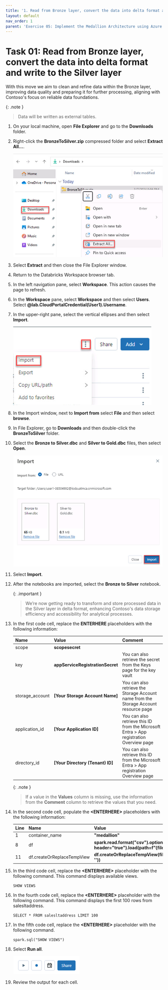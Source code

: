 ```yaml
---
title: '1. Read from Bronze layer, convert the data into delta format and write to the Silver layer'
layout: default
nav_order: 1
parent: 'Exercise 05: Implement the Medallion Architecture using Azure Databricks (Bronze, Silver and Gold layers)'
---
```


# Task 01: Read from Bronze layer, convert the data into delta format and write to the Silver layer

With this move we aim to clean and refine data within the Bronze layer, improving data quality and preparing it for further processing, aligning with Contoso's focus on reliable data foundations. 

{: .note }
> Data will be written as external tables. 

1. On your local machine, open **File Explorer** and go to the **Downloads** folder.

1. Right-click the **BronzeToSilver.zip** compressed folder and select **Extract All...**.

    ![extract.jpg](../media/instructions254096/extract.jpg)

1. Select **Extract** and then close the File Explorer window.

1. Return to the Databricks Workspace browser tab.

1. In the left navigation pane, select **Workspace**. This action causes the page to refresh.

1. In the **Workspace** pane, select **Workspace** and then select **Users**. Select **@lab.CloudPortalCredential(User1).Username**.

1. In the upper-right pane, select the vertical ellipses and then select **Import**.

    ![import.jpg](../media/instructions254096/import.jpg)

1. In the Import window, next to **Import from** select **File** and then select **browse**.

1. In File Explorer, go to **Downloads** and then double-click the **BronzeToSilver** folder.

1. Select the **Bronze to Silver.dbc** and **Silver to Gold.dbc** files, then select **Open**.

    ![selectimport.jpg](../media/instructions254096/selectimport.jpg)

1. Select **Import**.

1. After the notebooks are imported, select the **Bronze to Silver** notebook.

    {: .important }
    > We’re now getting ready to transform and store processed data in the Silver layer in delta format, enhancing Contoso's data storage efficiency and accessibility for analytical processes.

1. In the first code cell, replace the **ENTERHERE** placeholders with the following information:

    | Name | Value | Comment|
    |:---------|:---------|:---------|
    | scope   | **scopesecret**   ||
    | key   | **appServiceRegistrationSecret**  |You can also retrieve the secret from the Keys page for the key vault
    | storage_account| **[Your Storage Account Name]**   | You can also retrieve the Storage Account name from the Storage Account resource page   |
    | application_id | **[Your Application ID]** | You can also retrieve this ID from the Microsoft Entra > App registration Overview page   |
    | directory_id | **[Your Directory (Tenant) ID]**  | You can also retrieve this ID from the Microsoft Entra > App registration Overview page    |

    {: .note }
    > If a value in the **Values** column is missing, use the information from the **Comment** column to retrieve the values that you need.

1. In the second code cell, populate the **&lt;ENTERHERE&gt;** placeholders with the following information:

    |Line| Name | Value |
    |:---------|:---------|:---------|
    |&#49;| container_name   | **"medallion"**   |
    |&#56;| df   |   **spark.read.format("csv").options(inferSchema="true", header="true").load(path=f"{file_path.path}*")**   |
    |&#49;&#49;| df.createOrReplaceTempView   | **df.createOrReplaceTempView(file_path.name.removesuffix('.csv').replace('.', ''))**   |

1. In the third code cell, replace the **&lt;ENTERHERE&gt;** placeholder with the following command. This command displays available views. 

    ```
    SHOW VIEWS
    ```

1. In the fourth code cell,  replace the **&lt;ENTERHERE&gt;** placeholder with the following command. This command displays the first 100 rows from salesltaddress. 

    ```
    SELECT * FROM salesltaddress LIMIT 100
    ```

1. In the fifth code cell, replace the **&lt;ENTERHERE&gt;** placeholder with the following command. 

    ```
    spark.sql("SHOW VIEWS")
    ```

1. Select **Run all**.

    ![Runall.png](../media/instructions268353/Runall.png)

1. Review the output for each cell.
